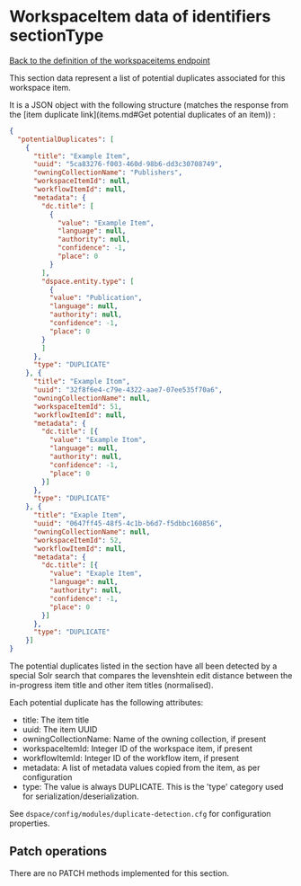 # WorkspaceItem data of identifiers sectionType
[Back to the definition of the workspaceitems endpoint](workspaceitems.md)

This section data represent a list of potential duplicates associated for this workspace item.

It is a JSON object with the following structure (matches the response from the [item duplicate link](items.md#Get potential duplicates of an item)) :

```json
{
  "potentialDuplicates": [
    {
      "title": "Example Item",
      "uuid": "5ca83276-f003-460d-98b6-dd3c30708749",
      "owningCollectionName": "Publishers",
      "workspaceItemId": null,
      "workflowItemId": null,
      "metadata": {
        "dc.title": [
          {
            "value": "Example Item",
            "language": null,
            "authority": null,
            "confidence": -1,
            "place": 0
          }
        ],
        "dspace.entity.type": [
          {
          "value": "Publication",
          "language": null,
          "authority": null,
          "confidence": -1,
          "place": 0
        }
        ]
      },
      "type": "DUPLICATE"
    }, {
      "title": "Example Itom",
      "uuid": "32f8f6e4-c79e-4322-aae7-07ee535f70a6",
      "owningCollectionName": null,
      "workspaceItemId": 51,
      "workflowItemId": null,
      "metadata": {
        "dc.title": [{
          "value": "Example Itom",
          "language": null,
          "authority": null,
          "confidence": -1,
          "place": 0
        }]
      },
      "type": "DUPLICATE"
    }, {
      "title": "Exaple Item",
      "uuid": "0647ff45-48f5-4c1b-b6d7-f5dbbc160856",
      "owningCollectionName": null,
      "workspaceItemId": 52,
      "workflowItemId": null,
      "metadata": {
        "dc.title": [{
          "value": "Exaple Item",
          "language": null,
          "authority": null,
          "confidence": -1,
          "place": 0
        }]
      },
      "type": "DUPLICATE"
    }]
}
```
The potential duplicates listed in the section have all been detected by a special Solr search that compares the
 levenshtein edit distance between the in-progress item title and other item titles (normalised).

Each potential duplicate has the following attributes:

* title: The item title
* uuid: The item UUID
* owningCollectionName: Name of the owning collection, if present
* workspaceItemId: Integer ID of the workspace item, if present
* workflowItemId: Integer ID of the workflow item, if present
* metadata: A list of metadata values copied from the item, as per configuration
* type: The value is always DUPLICATE. This is the 'type' category used for serialization/deserialization.

See `dspace/config/modules/duplicate-detection.cfg` for configuration properties.

## Patch operations
There are no PATCH methods implemented for this section. 
